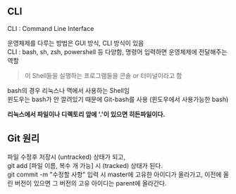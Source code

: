 ## **CLI**    

CLI : Command Line Interface  

운영체제를 다루는 방법은 GUI 방식, CLI 방식이 있음   
CLI : bash, sh, zsh, powershell 등 다양함, 명령어 입력하면 운영체제에 전달해주는 역할  
> 이 Shell들을 실행하는 프로그램들을 콘솔 or 터미널이라고 함  

bash의 경우 리눅스나 맥에서 사용하는 Shell임  
윈도우는 bash가 안 깔려있기 때문에 Git-bash를 사용 (윈도우에서 사용가능한 bash)  

**리눅스에서 파일이나 디렉토리 앞에 '.'이 있으면 히든파일이다.**  

## **Git 원리**  
파일 수정후 저장시 (untracked) 상태가 되고,  
git add [파일 이름, 복수 개 가능] 시 (tracked) 상태가 된다.    
git commit -m "수정할 사항" 입력 시 master에 고유한 아이디가 올라가고, 이전에 올린 버전이 있으면 그 버전의 고유 아이디는 parent에 올라간다.  
